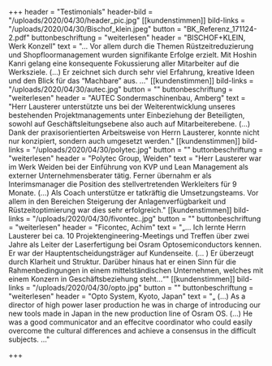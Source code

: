 +++
header = "Testimonials"
header-bild = "/uploads/2020/04/30/header_pic.jpg"
[[kundenstimmen]]
bild-links = "/uploads/2020/04/30/Bischof_klein.jpeg"
button = "BK_Referenz_171124-2.pdf"
buttonbeschriftung = "weiterlesen"
header = "BISCHOF+KLEIN, Werk Konzell"
text = "… Vor allem durch die Themen Rüstzeitreduzierung und Shopfloormanagement wurden signifikante Erfolge erzielt.  Mit Hoshin Kanri gelang eine konsequente Fokussierung aller Mitarbeiter auf die Werksziele.  (…) Er zeichnet sich durch sehr viel Erfahrung, kreative Ideen und den Blick für das “Machbare” aus. …"
[[kundenstimmen]]
bild-links = "/uploads/2020/04/30/autec.jpg"
button = ""
buttonbeschriftung = "weiterlesen"
header = "AUTEC Sondermaschinenbau, Amberg"
text = "Herr Lausterer unterstützte uns bei der Weiterentwicklung unseres bestehenden Projektmanagements unter Einbeziehung der Beteiligten, sowohl auf Geschäftsleitungsebene also auch auf Mitarbeiterebene.  (…) Dank der praxisorientierten Arbeitsweise von Herrn Lausterer, konnte nicht nur konzipiert, sondern auch umgesetzt werden."
[[kundenstimmen]]
bild-links = "/uploads/2020/04/30/polytec.jpg"
button = ""
buttonbeschriftung = "weiterlesen"
header = "Polytec Group, Weiden"
text = "Herr Lausterer war im Werk Weiden bei der Einführung von KVP und Lean Management als externer Unternehmensberater tätig. Ferner übernahm er als Interimsmanager die Position des stellvertretenden Werkleiters für 9 Monate.  (…) Als Coach unterstütze er tatkräftig die Umsetzungsteams. Vor allem in den Bereichen Steigerung der Anlagenverfügbarkeit und Rüstzeitoptimierung war dies sehr erfolgreich."
[[kundenstimmen]]
bild-links = "/uploads/2020/04/30/fivontec..jpg"
button = ""
buttonbeschriftung = "weiterlesen"
header = "Ficontec, Achim"
text = "„… Ich lernte Herrn Lausterer bei ca. 10 Projektengineering-Meetings und Treffen über zwei Jahre als Leiter der Laserfertigung bei Osram Optosemiconductors kennen. Er war der Hauptentscheidungsträger auf Kundenseite.  (… ) Er überzeugt durch Klarheit und Struktur. Darüber hinaus hat er einen Sinn für die Rahmenbedingungen in einem mittelständischen Unternehmen, welches mit einem Konzern in Geschäftsbeziehung steht…“"
[[kundenstimmen]]
bild-links = "/uploads/2020/04/30/opto.jpg"
button = ""
buttonbeschriftung = "weiterlesen"
header = "Opto System, Kyoto, Japan"
text = "„ (…) As a director of high power laser production he was in charge of introducing our new tools made in Japan in the new production line of Osram OS.  (…) He was a good communicator and an effecitve coordinator who could easily overcome the cultural differences and achieve a consensus in the difficult subjects. …"

+++
